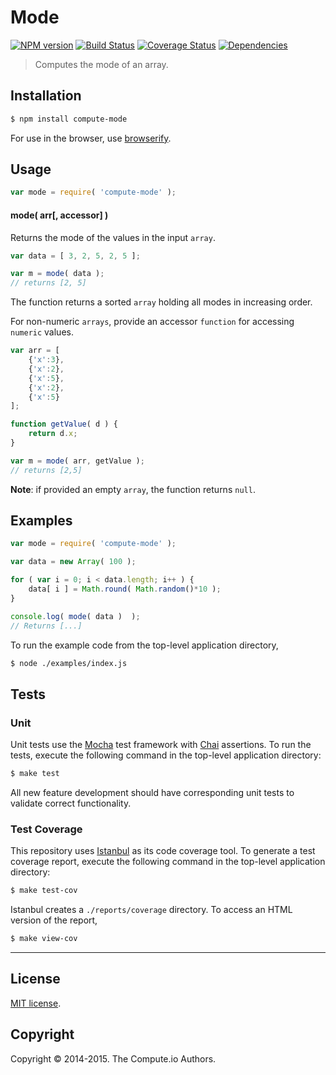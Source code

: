 Mode
===
[![NPM version][npm-image]][npm-url] [![Build Status][travis-image]][travis-url] [![Coverage Status][coveralls-image]][coveralls-url] [![Dependencies][dependencies-image]][dependencies-url]

> Computes the mode of an array.


## Installation

``` bash
$ npm install compute-mode
```

For use in the browser, use [browserify](https://github.com/substack/node-browserify).


## Usage


``` javascript
var mode = require( 'compute-mode' );
```

#### mode( arr[, accessor] )

Returns the mode of the values in the input `array`.

``` javascript
var data = [ 3, 2, 5, 2, 5 ];

var m = mode( data );
// returns [2, 5]
```

The function returns a sorted `array` holding all modes in increasing order.

For non-numeric `arrays`, provide an accessor `function` for accessing `numeric` values.

``` javascript
var arr = [
	{'x':3},
	{'x':2},
	{'x':5},
	{'x':2},
	{'x':5}
];

function getValue( d ) {
	return d.x;
}

var m = mode( arr, getValue );
// returns [2,5]
```


__Note__: if provided an empty `array`, the function returns `null`.


## Examples

``` javascript
var mode = require( 'compute-mode' );

var data = new Array( 100 );

for ( var i = 0; i < data.length; i++ ) {
	data[ i ] = Math.round( Math.random()*10 );
}

console.log( mode( data )  );
// Returns [...]
```

To run the example code from the top-level application directory,

``` bash
$ node ./examples/index.js
```


## Tests

### Unit

Unit tests use the [Mocha](http://mochajs.org) test framework with [Chai](http://chaijs.com) assertions. To run the tests, execute the following command in the top-level application directory:

``` bash
$ make test
```

All new feature development should have corresponding unit tests to validate correct functionality.


### Test Coverage

This repository uses [Istanbul](https://github.com/gotwarlost/istanbul) as its code coverage tool. To generate a test coverage report, execute the following command in the top-level application directory:

``` bash
$ make test-cov
```

Istanbul creates a `./reports/coverage` directory. To access an HTML version of the report,

``` bash
$ make view-cov
```


---
## License

[MIT license](http://opensource.org/licenses/MIT).


## Copyright

Copyright &copy; 2014-2015. The Compute.io Authors.


[npm-image]: http://img.shields.io/npm/v/compute-mode.svg
[npm-url]: https://npmjs.org/package/compute-mode

[travis-image]: http://img.shields.io/travis/compute-io/mode/master.svg
[travis-url]: https://travis-ci.org/compute-io/mode

[coveralls-image]: https://img.shields.io/coveralls/compute-io/mode/master.svg
[coveralls-url]: https://coveralls.io/r/compute-io/mode?branch=master

[dependencies-image]: http://img.shields.io/david/compute-io/mode.svg
[dependencies-url]: https://david-dm.org/compute-io/mode

[dev-dependencies-image]: http://img.shields.io/david/dev/compute-io/mode.svg
[dev-dependencies-url]: https://david-dm.org/dev/compute-io/mode

[github-issues-image]: http://img.shields.io/github/issues/compute-io/mode.svg
[github-issues-url]: https://github.com/compute-io/mode/issues
